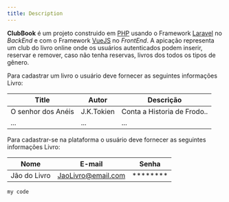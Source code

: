 ```yaml
---
title: Description
---
```


**ClubBook** é um projeto construido em [PHP](https://www.php.net/docs.php) usando o Framework [Laravel](https://laravel.com/docs/8.x) no *BackEnd* e com o Framework [VueJS](https://vuejs.org/) no *FrontEnd*.
A apicação representa um club do livro online onde os usuários autenticados podem inserir, reservar e remover, caso não tenha reservas, livros dos todos os tipos de gênero.   

Para cadastrar um livro o usuário deve fornecer as seguintes informações
Livro:

| Title  | Autor  | Descrição           |
|--------|--------|---------------------|
| O senhor dos Anéis | J.K.Tokien | Conta a Historia de Frodo..  |
| ... | ... | ... |

Para cadastrar-se na plataforma o usuário deve fornecer as seguintes informações
Livro:

| Nome  | E-mail  | Senha           |
|--------|--------|---------------------|
| Jão do Livro | JaoLivro@email.com | ********  |

```
my code
```
